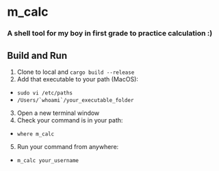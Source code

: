 # m_calc

### A shell tool for my boy in first grade to practice calculation :)

## Build and Run

1. Clone to local and ```cargo build --release```
2. Add that executable to your path (MacOS): 
- ```sudo vi /etc/paths```
- ```/Users/`whoami`/your_executable_folder```
3. Open a new terminal window
4. Check your command is in your path:
- ```where m_calc```
5. Run your command from anywhere:
- ```m_calc your_username```
